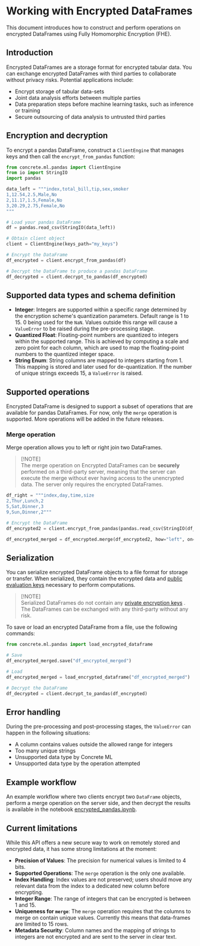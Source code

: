 # Working with Encrypted DataFrames

This document introduces how to construct and perform operations on encrypted DataFrames using Fully Homomorphic Encryption (FHE).

## Introduction

Encrypted DataFrames are a storage format for encrypted tabular data. You can exchange encrypted DataFrames with third parties to collaborate without privacy risks. Potential applications include:

- Encrypt storage of tabular data-sets
- Joint data analysis efforts between multiple parties
- Data preparation steps before machine learning tasks, such as inference or training
- Secure outsourcing of data analysis to untrusted third parties

## Encryption and decryption

To encrypt a pandas DataFrame, construct a `ClientEngine` that manages keys and then call the `encrypt_from_pandas` function:

```python
from concrete.ml.pandas import ClientEngine
from io import StringIO
import pandas

data_left = """index,total_bill,tip,sex,smoker
1,12.54,2.5,Male,No
2,11.17,1.5,Female,No
3,20.29,2.75,Female,No
"""

# Load your pandas DataFrame
df = pandas.read_csv(StringIO(data_left))

# Obtain client object
client = ClientEngine(keys_path="my_keys")

# Encrypt the DataFrame
df_encrypted = client.encrypt_from_pandas(df)

# Decrypt the DataFrame to produce a pandas DataFrame
df_decrypted = client.decrypt_to_pandas(df_encrypted)
```

## Supported data types and schema definition

- **Integer**:  Integers are supported within a specific range determined by the encryption scheme's quantization parameters. Default range is 1 to 15. 0 being used for the `NaN`. Values outside this range will cause a `ValueError` to be raised during the pre-processing stage.
- **Quantized Float**: Floating-point numbers are quantized to integers within the supported range. This is achieved by computing a scale and zero point for each column, which are used to map the floating-point numbers to the quantized integer space.
- **String Enum**: String columns are mapped to integers starting from 1. This mapping is stored and later used for de-quantization. If the number of unique strings exceeds 15, a `ValueError` is raised.

## Supported operations

Encrypted DataFrame is designed to support a subset of operations that are available for pandas DataFrames. For now, only the `merge` operation is supported. More operations will be added in the future releases.

### Merge operation

Merge operation allows you to left or right join two DataFrames.

> \[!NOTE\]\
> The merge operation on Encrypted DataFrames can be **securely** performed on a third-party server, meaning that the server can execute the merge without ever having access to the unencrypted data. The server only requires the encrypted DataFrames.

<!--pytest-codeblocks:cont-->

```python
df_right = """index,day,time,size
2,Thur,Lunch,2
5,Sat,Dinner,3
9,Sun,Dinner,2"""

# Encrypt the DataFrame
df_encrypted2 = client.encrypt_from_pandas(pandas.read_csv(StringIO(df_right)))

df_encrypted_merged = df_encrypted.merge(df_encrypted2, how="left", on="index")
```

## Serialization

You can serialize encrypted DataFrame objects to a file format for storage or transfer. When serialized, they contain the encrypted data and [public evaluation keys](../getting-started/concepts.md#cryptography-concepts) necessary to perform computations.

> \[!NOTE\]\
> Serialized DataFrames do not contain any [private encryption keys](../getting-started/concepts.md#cryptography-concepts) . The DataFrames can be exchanged with any third-party without any risk.

To save or load an encrypted DataFrame from a file, use the following commands:

<!--pytest-codeblocks:cont-->

```python
from concrete.ml.pandas import load_encrypted_dataframe

# Save
df_encrypted_merged.save("df_encrypted_merged")

# Load
df_encrypted_merged = load_encrypted_dataframe("df_encrypted_merged")

# Decrypt the DataFrame
df_decrypted = client.decrypt_to_pandas(df_encrypted)
```

## Error handling

During the pre-processing and post-processing stages, the `ValueError` can happen in the following situations:

- A column contains values outside the allowed range for integers
- Too many unique strings
- Unsupported data type by Concrete ML
- Unsupported data type by the operation attempted

## Example workflow

An example workflow where two clients encrypt two `DataFrame` objects, perform a merge operation on the server side, and then decrypt the results is available in the notebook [encrypted_pandas.ipynb](../advanced_examples/EncryptedPandas.ipynb).

## Current limitations

While this API offers a new secure way to work on remotely stored and encrypted data, it has some strong limitations at the moment:

- **Precision of Values**: The precision for numerical values is limited to 4 bits.
- **Supported Operations**: The `merge` operation is the only one available.
- **Index Handling**: Index values are not preserved; users should move any relevant data from the index to a dedicated new column before encrypting.
- **Integer Range**: The range of integers that can be encrypted is between 1 and 15.
- **Uniqueness for `merge`**: The `merge` operation requires that the columns to merge on contain unique values. Currently this means that data-frames are limited to 15 rows.
- **Metadata Security**: Column names and the mapping of strings to integers are not encrypted and are sent to the server in clear text.

